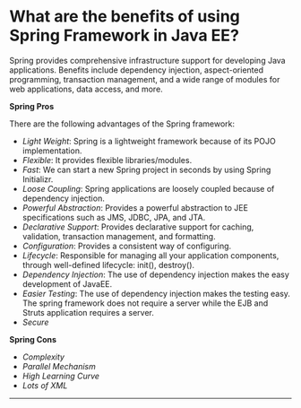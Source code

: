 # What are the benefits of using Spring Framework in Java EE?

Spring provides comprehensive infrastructure support for developing Java applications. Benefits include dependency injection, aspect-oriented programming, transaction management, and a wide range of modules for web applications, data access, and more.

**Spring Pros**

There are the following advantages of the Spring framework:

- _Light Weight_: Spring is a lightweight framework because of its POJO implementation. 
- _Flexible_: It provides flexible libraries/modules.
- _Fast_: We can start a new Spring project in seconds by using Spring Initializr.
- _Loose Coupling_: Spring applications are loosely coupled because of dependency injection.
- _Powerful Abstraction_: Provides a powerful abstraction to JEE specifications such as JMS, JDBC, JPA, and JTA.
- _Declarative Support_: Provides declarative support for caching, validation, transaction management, and formatting.
- _Configuration_: Provides a consistent way of configuring.
- _Lifecycle_: Responsible for managing all your application components, through well-defined lifecycle: init(), destroy().
- _Dependency Injection_: The use of dependency injection makes the easy development of JavaEE.
- _Easier Testing_: The use of dependency injection makes the testing easy. The spring framework does not require a server while the EJB and Struts application requires a server.
- _Secure_

**Spring Cons**

- _Complexity_
- _Parallel Mechanism_
- _High Learning Curve_
- _Lots of XML_

---
